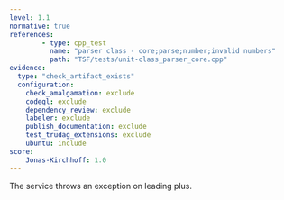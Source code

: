 ```yaml
---
level: 1.1
normative: true
references:
        - type: cpp_test
          name: "parser class - core;parse;number;invalid numbers"
          path: "TSF/tests/unit-class_parser_core.cpp"
evidence:
  type: "check_artifact_exists"
  configuration:
    check_amalgamation: exclude
    codeql: exclude
    dependency_review: exclude
    labeler: exclude
    publish_documentation: exclude
    test_trudag_extensions: exclude
    ubuntu: include
score:
    Jonas-Kirchhoff: 1.0
---
```


The service throws an exception on leading plus.